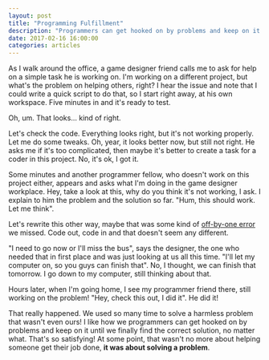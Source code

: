 ```yaml
---
layout: post
title: "Programming Fulfillment"
description: "Programmers can get hooked on by problems and keep on it until they finally find the correct solution, no matter what."
date: 2017-02-16 16:00:00
categories: articles
---
```


As I walk around the office, a game designer friend calls me to ask for help on a simple task he is working on. I'm working on a different project, but what's the problem on helping others, right? I hear the issue and note that I could write a quick script to do that, so I start right away, at his own workspace. Five minutes in and it's ready to test.

Oh, um. That looks... kind of right.

Let's check the code. Everything looks right, but it's not working properly. Let me do some tweaks. Oh, year, it looks better now, but still not right. He asks me if it's too complicated, then maybe it's better to create a task for a coder in this project. No, it's ok, I got it.

Some minutes and another programmer fellow, who doesn't work on this project either, appears and asks what I'm doing in the game designer workplace. Hey, take a look at this, why do you think it's not working, I ask. I explain to him the problem and the solution so far. "Hum, this should work. Let me think".

Let's rewrite this other way, maybe that was some kind of [off-by-one error](https://en.wikipedia.org/wiki/Off-by-one_error) we missed. Code out, code in and that doesn't seem any different. 

"I need to go now or I'll miss the bus", says the designer, the one who needed that in first place and was just looking at us all this time. "I'll let my computer on, so you guys can finish that". No, I thought, we can finish that tomorrow. I go down to my computer, still thinking about that.

Hours later, when I'm going home, I see my programmer friend there, still working on the problem! "Hey, check this out, I did it". He did it!

That really happened. We used so many time to solve a harmless problem that wasn't even ours! I like how we programmers can get hooked on by problems and keep on it until we finally find the correct solution, no matter what. That's so satisfying! At some point, that wasn't no more about helping someone get their job done, **it was about solving a problem**.
